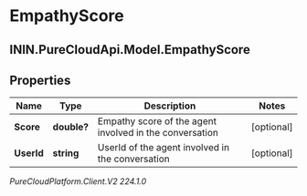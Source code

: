 # EmpathyScore

## ININ.PureCloudApi.Model.EmpathyScore

## Properties

|Name | Type | Description | Notes|
|------------ | ------------- | ------------- | -------------|
| **Score** | **double?** | Empathy score of the agent involved in the conversation | [optional] |
| **UserId** | **string** | UserId of the agent involved in the conversation | [optional] |



_PureCloudPlatform.Client.V2 224.1.0_
